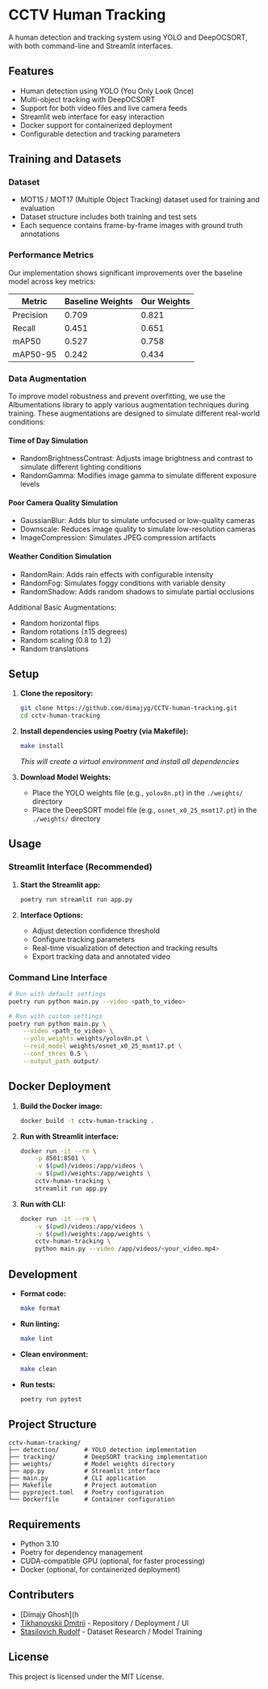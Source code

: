 # CCTV Human Tracking

A human detection and tracking system using YOLO and DeepOCSORT, with both command-line and Streamlit interfaces.

## Features

- Human detection using YOLO (You Only Look Once)
- Multi-object tracking with DeepOCSORT
- Support for both video files and live camera feeds
- Streamlit web interface for easy interaction
- Docker support for containerized deployment
- Configurable detection and tracking parameters

## Training and Datasets

### Dataset
- MOT15 / MOT17 (Multiple Object Tracking) dataset used for training and evaluation
- Dataset structure includes both training and test sets
- Each sequence contains frame-by-frame images with ground truth annotations

### Performance Metrics

Our implementation shows significant improvements over the baseline model across key metrics:

| Metric | Baseline Weights | Our Weights |
|---------|-----------------|-------------|
| Precision | 0.709 | 0.821 |
| Recall | 0.451 | 0.651 |
| mAP50 | 0.527 | 0.758 |
| mAP50-95 | 0.242 | 0.434 |

### Data Augmentation
To improve model robustness and prevent overfitting, we use the Albumentations library to apply various augmentation techniques during training. These augmentations are designed to simulate different real-world conditions:

#### Time of Day Simulation
- RandomBrightnessContrast: Adjusts image brightness and contrast to simulate different lighting conditions
- RandomGamma: Modifies image gamma to simulate different exposure levels

#### Poor Camera Quality Simulation
- GaussianBlur: Adds blur to simulate unfocused or low-quality cameras
- Downscale: Reduces image quality to simulate low-resolution cameras
- ImageCompression: Simulates JPEG compression artifacts

#### Weather Condition Simulation
- RandomRain: Adds rain effects with configurable intensity
- RandomFog: Simulates foggy conditions with variable density
- RandomShadow: Adds random shadows to simulate partial occlusions

Additional Basic Augmentations:
- Random horizontal flips
- Random rotations (±15 degrees)
- Random scaling (0.8 to 1.2)
- Random translations

## Setup

1. **Clone the repository:**
    ```bash
    git clone https://github.com/dimajyg/CCTV-human-tracking.git
    cd cctv-human-tracking
    ```

2. **Install dependencies using Poetry (via Makefile):**
    ```bash
    make install
    ```
    *This will create a virtual environment and install all dependencies*

3. **Download Model Weights:**
    - Place the YOLO weights file (e.g., `yolov8n.pt`) in the `./weights/` directory
    - Place the DeepSORT model file (e.g., `osnet_x0_25_msmt17.pt`) in the `./weights/` directory

## Usage

### Streamlit Interface (Recommended)

1. **Start the Streamlit app:**
    ```bash
    poetry run streamlit run app.py
    ```

2. **Interface Options:**
    - Adjust detection confidence threshold
    - Configure tracking parameters
    - Real-time visualization of detection and tracking results
    - Export tracking data and annotated video

### Command Line Interface

```bash
# Run with default settings
poetry run python main.py --video <path_to_video>

# Run with custom settings
poetry run python main.py \
    --video <path_to_video> \
    --yolo_weights weights/yolov8n.pt \
    --reid_model weights/osnet_x0_25_msmt17.pt \
    --conf_thres 0.5 \
    --output_path output/
```

## Docker Deployment

1. **Build the Docker image:**
    ```bash
    docker build -t cctv-human-tracking .
    ```

2. **Run with Streamlit interface:**
    ```bash
    docker run -it --rm \
        -p 8501:8501 \
        -v $(pwd)/videos:/app/videos \
        -v $(pwd)/weights:/app/weights \
        cctv-human-tracking \
        streamlit run app.py
    ```

3. **Run with CLI:**
    ```bash
    docker run -it --rm \
        -v $(pwd)/videos:/app/videos \
        -v $(pwd)/weights:/app/weights \
        cctv-human-tracking \
        python main.py --video /app/videos/<your_video.mp4>
    ```

## Development

- **Format code:**
    ```bash
    make format
    ```

- **Run linting:**
    ```bash
    make lint
    ```

- **Clean environment:**
    ```bash
    make clean
    ```

- **Run tests:**
    ```bash
    poetry run pytest
    ```

## Project Structure

```
cctv-human-tracking/
├── detection/       # YOLO detection implementation
├── tracking/        # DeepSORT tracking implementation
├── weights/         # Model weights directory
├── app.py           # Streamlit interface
├── main.py          # CLI application
├── Makefile         # Project automation
├── pyproject.toml   # Poetry configuration
└── Dockerfile       # Container configuration
```

## Requirements

- Python 3.10
- Poetry for dependency management
- CUDA-compatible GPU (optional, for faster processing)
- Docker (optional, for containerized deployment)

## Contributers
- [Dimajy Ghosh](h
- [Tikhanovskii Dmitrii](https://github.com/dimajyg) - Repository / Deployment / UI
- [Stasilovich Rudolf](https://github.com/rudiandradi) - Dataset Research / Model Training

## License

This project is licensed under the MIT License.